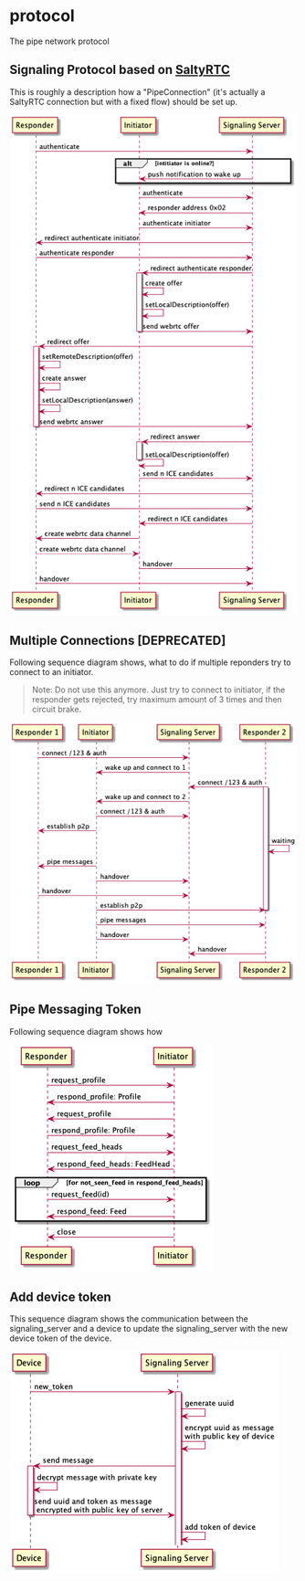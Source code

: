 # protocol

The pipe network protocol

## Signaling Protocol based on [SaltyRTC](https://github.com/saltyrtc/saltyrtc-meta)

This is roughly a description how a "PipeConnection" (it's actually a SaltyRTC connection but with a fixed flow) should be set up.

![Signaling Protocol](https://raw.githubusercontent.com/pipe-network/protocol/main/out/signaling_protocol/Signaling%20Protocol.png)

## Multiple Connections [DEPRECATED]

Following sequence diagram shows, what to do if multiple reponders try to connect to an initiator.

> Note: Do not use this anymore. Just try to connect to initiator, if the responder gets rejected, try maximum amount of 3 times and then circuit brake.

![Multiple Connection](https://raw.githubusercontent.com/pipe-network/protocol/main/out/multiple_connections/Multiple%20Connection%20Protocol.png)

## Pipe Messaging Token

Following sequence diagram shows how

![Pipe Messaging Protocol](https://raw.githubusercontent.com/pipe-network/protocol/main/out/pipe_messaging/Pipe%20Messaging%20Protocol.png)

## Add device token

This sequence diagram shows the communication between the signaling_server and a device to update the signaling_server with the new device token of the device.

![Add device token](https://raw.githubusercontent.com/pipe-network/protocol/main/out/add_device_token/Add%20device%20token.png)
